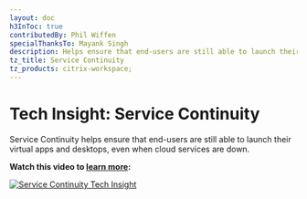 ```yaml
---
layout: doc
h3InToc: true
contributedBy: Phil Wiffen
specialThanksTo: Mayank Singh
description: Helps ensure that end-users are still able to launch their virtual apps and desktops, even when cloud services are down.
tz_title: Service Continuity
tz_products: citrix-workspace;
---
```

# Tech Insight: Service Continuity

Service Continuity helps ensure that end-users are still able to launch their virtual apps and desktops, even when cloud services are down.

**Watch this video to [learn more](https://www.youtube.com/watch?v=844-fR_A14k):**

[![Service Continuity Tech Insight](/en-us/tech-zone/learn/media/shared_video-placeholder.png)](https://www.youtube.com/watch?v=844-fR_A14k)
